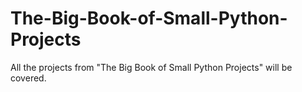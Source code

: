 # The-Big-Book-of-Small-Python-Projects
All the projects from "The Big Book of Small Python Projects" will be covered.
